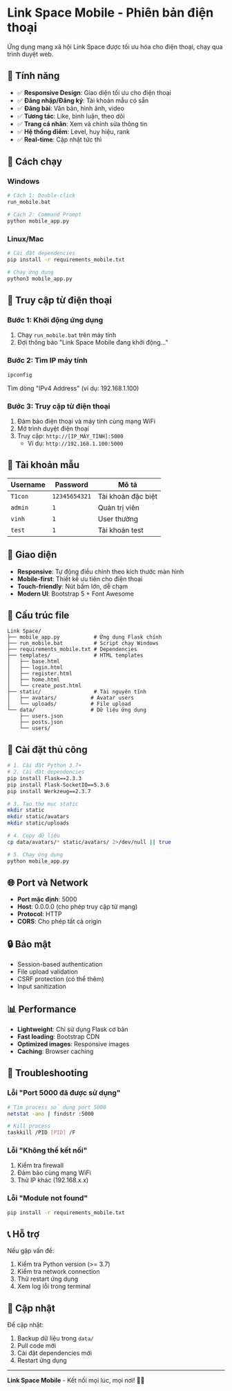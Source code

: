 # Link Space Mobile - Phiên bản điện thoại

Ứng dụng mạng xã hội Link Space được tối ưu hóa cho điện thoại, chạy qua trình duyệt web.

## 🌟 Tính năng

- ✅ **Responsive Design**: Giao diện tối ưu cho điện thoại
- ✅ **Đăng nhập/Đăng ký**: Tài khoản mẫu có sẵn
- ✅ **Đăng bài**: Văn bản, hình ảnh, video
- ✅ **Tương tác**: Like, bình luận, theo dõi
- ✅ **Trang cá nhân**: Xem và chỉnh sửa thông tin
- ✅ **Hệ thống điểm**: Level, huy hiệu, rank
- ✅ **Real-time**: Cập nhật tức thì

## 🚀 Cách chạy

### Windows
```bash
# Cách 1: Double-click
run_mobile.bat

# Cách 2: Command Prompt
python mobile_app.py
```

### Linux/Mac
```bash
# Cài đặt dependencies
pip install -r requirements_mobile.txt

# Chạy ứng dụng
python3 mobile_app.py
```

## 📱 Truy cập từ điện thoại

### Bước 1: Khởi động ứng dụng
1. Chạy `run_mobile.bat` trên máy tính
2. Đợi thông báo "Link Space Mobile đang khởi động..."

### Bước 2: Tìm IP máy tính
```cmd
ipconfig
```
Tìm dòng "IPv4 Address" (ví dụ: 192.168.1.100)

### Bước 3: Truy cập từ điện thoại
1. Đảm bảo điện thoại và máy tính cùng mạng WiFi
2. Mở trình duyệt điện thoại
3. Truy cập: `http://[IP_MÁY_TÍNH]:5000`
   - Ví dụ: `http://192.168.1.100:5000`

## 👤 Tài khoản mẫu

| Username | Password | Mô tả |
|----------|----------|-------|
| `T1con` | `12345654321` | Tài khoản đặc biệt |
| `admin` | `1` | Quản trị viên |
| `vinh` | `1` | User thường |
| `test` | `1` | Tài khoản test |

## 🎨 Giao diện

- **Responsive**: Tự động điều chỉnh theo kích thước màn hình
- **Mobile-first**: Thiết kế ưu tiên cho điện thoại
- **Touch-friendly**: Nút bấm lớn, dễ chạm
- **Modern UI**: Bootstrap 5 + Font Awesome

## 📁 Cấu trúc file

```
Link Space/
├── mobile_app.py           # Ứng dụng Flask chính
├── run_mobile.bat          # Script chạy Windows
├── requirements_mobile.txt # Dependencies
├── templates/              # HTML templates
│   ├── base.html
│   ├── login.html
│   ├── register.html
│   ├── home.html
│   └── create_post.html
├── static/                 # Tài nguyên tĩnh
│   ├── avatars/           # Avatar users
│   └── uploads/           # File upload
└── data/                  # Dữ liệu ứng dụng
    ├── users.json
    ├── posts.json
    └── users/
```

## 🔧 Cài đặt thủ công

```bash
# 1. Cài đặt Python 3.7+
# 2. Cài đặt dependencies
pip install Flask==2.3.3
pip install Flask-SocketIO==5.3.6
pip install Werkzeug==2.3.7

# 3. Tạo thư mục static
mkdir static
mkdir static/avatars
mkdir static/uploads

# 4. Copy dữ liệu
cp data/avatars/* static/avatars/ 2>/dev/null || true

# 5. Chạy ứng dụng
python mobile_app.py
```

## 🌐 Port và Network

- **Port mặc định**: 5000
- **Host**: 0.0.0.0 (cho phép truy cập từ mạng)
- **Protocol**: HTTP
- **CORS**: Cho phép tất cả origin

## 🔒 Bảo mật

- Session-based authentication
- File upload validation
- CSRF protection (có thể thêm)
- Input sanitization

## 📊 Performance

- **Lightweight**: Chỉ sử dụng Flask cơ bản
- **Fast loading**: Bootstrap CDN
- **Optimized images**: Responsive images
- **Caching**: Browser caching

## 🐛 Troubleshooting

### Lỗi "Port 5000 đã được sử dụng"
```bash
# Tìm process sử dụng port 5000
netstat -ano | findstr :5000

# Kill process
taskkill /PID [PID] /F
```

### Lỗi "Không thể kết nối"
1. Kiểm tra firewall
2. Đảm bảo cùng mạng WiFi
3. Thử IP khác (192.168.x.x)

### Lỗi "Module not found"
```bash
pip install -r requirements_mobile.txt
```

## 📞 Hỗ trợ

Nếu gặp vấn đề:
1. Kiểm tra Python version (>= 3.7)
2. Kiểm tra network connection
3. Thử restart ứng dụng
4. Xem log lỗi trong terminal

## 🔄 Cập nhật

Để cập nhật:
1. Backup dữ liệu trong `data/`
2. Pull code mới
3. Cài đặt dependencies mới
4. Restart ứng dụng

---

**Link Space Mobile** - Kết nối mọi lúc, mọi nơi! 📱✨ 
